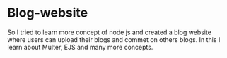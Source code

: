 # Blog-website
So I tried to learn more concept of node js and created a blog website where users can upload their blogs and commet on others blogs.
In this I learn about Multer, EJS and many more concepts.
